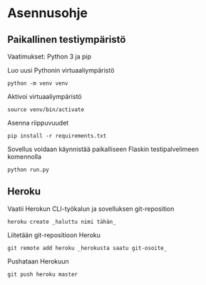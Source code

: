 # Asennusohje

## Paikallinen testiympäristö
Vaatimukset: Python 3 ja pip

Luo uusi Pythonin virtuaaliympäristö
```
python -m venv venv
```
Aktivoi virtuaaliympäristö
```
source venv/bin/activate
```
Asenna riippuvuudet
```
pip install -r requirements.txt
```
Sovellus voidaan käynnistää paikalliseen Flaskin testipalvelimeen komennolla
```
python run.py
```

## Heroku
Vaatii Herokun CLI-työkalun ja sovelluksen git-reposition
```
heroku create _haluttu nimi tähän_
```
Liitetään git-repositioon Heroku
```
git remote add heroku _herokusta saatu git-osoite_
```
Pushataan Herokuun
```
git push heroku master
```
